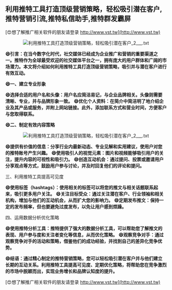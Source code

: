 ## **利用推特工具打造顶级营销策略，轻松吸引潜在客户,推特营销引流,推特私信助手,推特群发霸屏**

[😍想了解推广相关软件的朋友请登录 http://www.vst.tw](http://www.vst.tw)

 <center><img src="https://vst.tw/MP4/tuiguang/png/6.png" alt="利用推特工具打造顶级营销策略，轻松吸引潜在客户_2___.txt"></center>

**😄引言：在当今数字化时代，社交媒体已经成为企业推广和营销的重要渠道之一。推特作为全球最受欢迎的社交媒体平台之一，拥有庞大的用户群体和广阔的市场潜力。本文将介绍如何利用推特工具打造顶级营销策略，吸引并与潜在客户进行有效互动。**

**😄一、建立专业形象**

**😄选择合适的用户名和头像：用户名应简洁易记，与企业品牌相关。头像则需要清晰、专业，并与品牌形象一致。**
**😄优化个人资料：在简介中简洁明了地介绍企业及其产品或服务，并附上网站链接。此外，添加联系方式和营业时间，方便客户与您取得联系。**

**😄二、制定有效内容策略**

 <center><img src="https://vst.tw/MP4/tuiguang/png/4.png" alt="利用推特工具打造顶级营销策略，轻松吸引潜在客户_2___.txt"></center>

**😄提供有价值的信息：分享行业内最新动态、专业见解和实用建议，使用户对您的推特账号产生兴趣。**
**😄使用吸引人的视觉元素：图片和视频能够吸引用户的关注，提升内容的可视性和吸引力。**
**😄创造互动机会：通过提问、投票或邀请用户分享观点等方式，鼓励用户参与讨论，并及时回复他们的评论和提问。**

三、利用推特工具提高可见度

**😄使用标签（hashtags）：使用相关的标签可以将您的推文与相关话题联系起来，吸引更多用户关注。**
**😄关注目标受众：通过关注潜在客户、行业领袖和相关机构，增加与他们的互动机会，从而扩大您的影响力。**
**😄定期发布推文：保持一定的发布频率，但也要避免过度发布，以免让用户感到烦躁。**

四、运用数据分析优化策略

**😄使用推特分析工具：推特提供了强大的数据分析工具，可以帮助您了解推文的表现、用户参与度和关注者变化等信息，从而优化策略。**
**😄观察竞争对手：通过观察竞争对手的活动和策略，借鉴他们的成功经验，并找到自己的差异化竞争优势。**

**😄结语：通过精心制定的推特营销策略，您可以轻松吸引潜在客户并与他们建立长期的互动关系。利用推特工具提高可见度、定期优化策略，将帮助您在竞争激烈的市场中脱颖而出，实现业务增长和品牌认知度的提升。**

[😍想了解推广相关软件的朋友请登录 http://www.vst.tw](http://www.vst.tw)



